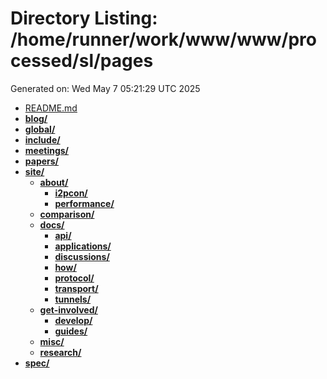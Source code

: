 # Directory Listing: /home/runner/work/www/www/processed/sl/pages
Generated on: Wed May  7 05:21:29 UTC 2025

- [README.md](README.md)
- **[blog/](blog/)**
- **[global/](global/)**
- **[include/](include/)**
- **[meetings/](meetings/)**
- **[papers/](papers/)**
- **[site/](site/)**
  - **[about/](site/about/)**
    - **[i2pcon/](site/about/i2pcon/)**
    - **[performance/](site/about/performance/)**
  - **[comparison/](site/comparison/)**
  - **[docs/](site/docs/)**
    - **[api/](site/docs/api/)**
    - **[applications/](site/docs/applications/)**
    - **[discussions/](site/docs/discussions/)**
    - **[how/](site/docs/how/)**
    - **[protocol/](site/docs/protocol/)**
    - **[transport/](site/docs/transport/)**
    - **[tunnels/](site/docs/tunnels/)**
  - **[get-involved/](site/get-involved/)**
    - **[develop/](site/get-involved/develop/)**
    - **[guides/](site/get-involved/guides/)**
  - **[misc/](site/misc/)**
  - **[research/](site/research/)**
- **[spec/](spec/)**
